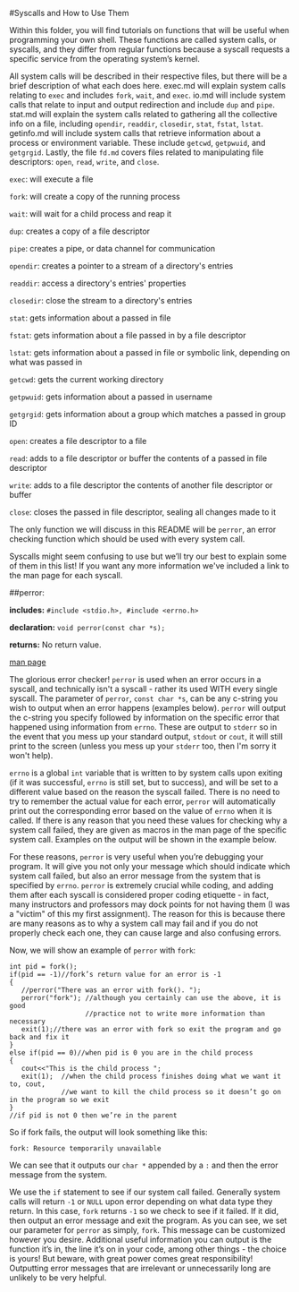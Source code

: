 #Syscalls and How to Use Them

Within this folder, you will find tutorials on functions that will be useful when programming your own shell.  These functions are called system calls, or syscalls, and they differ from regular functions because a syscall requests a specific service from the operating system’s kernel.

All system calls will be described in their respective files, but there will be a brief description of what each does here. exec.md will explain system calls relating to `exec` and includes `fork`, `wait`, and `exec`. io.md will include system calls that relate to input and output redirection and include `dup` and `pipe`. stat.md will explain the system calls related to gathering all the collective info on a file, including `opendir`, `readdir`, `closedir`, `stat`, `fstat`, `lstat`. getinfo.md will include system calls that retrieve information about a process or environment variable. These include `getcwd`, `getpwuid`, and `getgrgid`. Lastly, the file `fd.md` covers files related to manipulating file descriptors: `open`, `read`, `write`, and `close`.

`exec`: will execute a file

`fork`: will create a copy of the running process

`wait`: will wait for a child process and reap it

`dup`: creates a copy of a file descriptor

`pipe`: creates a pipe, or data channel for communication

`opendir`: creates a pointer to a stream of a directory's entries

`readdir`: access a directory's entries' properties

`closedir`: close the stream to a directory's entries

`stat`: gets information about a passed in file

`fstat`: gets information about a file passed in by a file descriptor

`lstat`: gets information about a passed in file or symbolic link, depending on what was passed in

`getcwd`: gets the current working directory

`getpwuid`: gets information about a passed in username

`getgrgid`: gets information about a group which matches a passed in group ID

`open`: creates a file descriptor to a file

`read`: adds to a file descriptor or buffer the contents of a passed in file descriptor

`write`: adds to a file descriptor the contents of another file descriptor or buffer

`close`: closes the passed in file descriptor, sealing all changes made to it

The only function we will discuss in this README will be `perror`, an error checking function which should be used with every system call.

Syscalls might seem confusing to use but we’ll try our best to explain some of them in this list! If you want any more information we've included a link to the man page for each syscall.

##perror:

**includes:** `#include <stdio.h>, #include <errno.h>`

**declaration:** `void perror(const char *s);`

**returns:** No return value.

[man page](http://linux.die.net/man/3/perror)

The glorious error checker! `perror` is used when an error occurs in a syscall, and technically isn't a syscall - rather its used WITH every single syscall. The parameter of `perror`, `const char *s`, can be any c-string you wish to output when an error happens (examples below). `perror` will output the c-string you specify followed by information on the specific error that happened using information from `errno`. These are output to `stderr` so in the event that you mess up your standard output, `stdout` or `cout`, it will still print to the screen (unless you mess up your `stderr` too, then I'm sorry it won't help).

`errno` is a global `int` variable that is written to by system calls upon exiting (if it was successful, `errno` is still set, but to success), and will be set to a different value based on the reason the syscall failed. There is no need to try to remember the actual value for each error, `perror` will automatically print out the corresponding error based on the value of `errno` when it is called. If there is any reason that you need these values for checking why a system call failed, they are given as macros in the man page of the specific system call. Examples on the output will be shown in the example below.

For these reasons, `perror` is very useful when you’re debugging your program. It will give you not only your message which should indicate which system call failed, but also an error message from the system that is specified by `errno`. `perror` is extremely crucial while coding, and adding them after each syscall is considered proper coding etiquette - in fact, many instructors and professors may dock points for not having them (I was a "victim" of this my first assignment). The reason for this is because there are many reasons as to why a system call may fail and if you do not properly check each one, they can cause large and also confusing errors.

Now, we will show an example of `perror` with `fork`:
```
int pid = fork();
if(pid == -1)//fork’s return value for an error is -1
{
   //perror("There was an error with fork(). ");
   perror("fork"); //although you certainly can use the above, it is good
                   //practice not to write more information than necessary
   exit(1);//there was an error with fork so exit the program and go back and fix it
}
else if(pid == 0)//when pid is 0 you are in the child process
{
   cout<<"This is the child process ";
   exit(1);  //when the child process finishes doing what we want it to, cout, 
             //we want to kill the child process so it doesn’t go on in the program so we exit
}
//if pid is not 0 then we’re in the parent
```

So if fork fails, the output will look something like this:

`fork: Resource temporarily unavailable`

We can see that it outputs our `char *` appended by a `:` and then the error message from the system.

We use the `if` statement to see if our system call failed. Generally system calls will return `-1` or `NULL` upon error depending on what data type they return. In this case, `fork` returns `-1` so we check to see if it failed. If it did, then output an error message and exit the program. As you can see, we set our parameter for `perror` as simply, `fork`. This message can be customized however you desire. Additional useful information you can output is the function it’s in, the line it’s on in your code, among other things - the choice is yours! But beware, with great power comes great responsibility! Outputting error messages that are irrelevant or unnecessarily long are unlikely to be very helpful.

